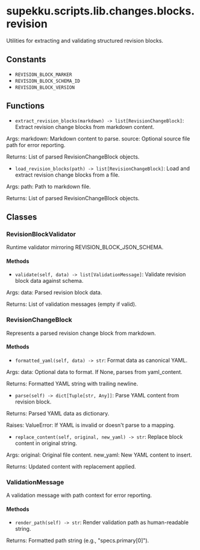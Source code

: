 # supekku.scripts.lib.changes.blocks.revision

Utilities for extracting and validating structured revision blocks.

## Constants

- `REVISION_BLOCK_MARKER`
- `REVISION_BLOCK_SCHEMA_ID`
- `REVISION_BLOCK_VERSION`

## Functions

- `extract_revision_blocks(markdown) -> list[RevisionChangeBlock]`: Extract revision change blocks from markdown content.

Args:
  markdown: Markdown content to parse.
  source: Optional source file path for error reporting.

Returns:
  List of parsed RevisionChangeBlock objects.
- `load_revision_blocks(path) -> list[RevisionChangeBlock]`: Load and extract revision change blocks from a file.

Args:
  path: Path to markdown file.

Returns:
  List of parsed RevisionChangeBlock objects.

## Classes

### RevisionBlockValidator

Runtime validator mirroring REVISION_BLOCK_JSON_SCHEMA.

#### Methods

- `validate(self, data) -> list[ValidationMessage]`: Validate revision block data against schema.

Args:
  data: Parsed revision block data.

Returns:
  List of validation messages (empty if valid).

### RevisionChangeBlock

Represents a parsed revision change block from markdown.

#### Methods

- `formatted_yaml(self, data) -> str`: Format data as canonical YAML.

Args:
  data: Optional data to format. If None, parses from yaml_content.

Returns:
  Formatted YAML string with trailing newline.
- `parse(self) -> dict[Tuple[str, Any]]`: Parse YAML content from revision block.

Returns:
  Parsed YAML data as dictionary.

Raises:
  ValueError: If YAML is invalid or doesn't parse to a mapping.
- `replace_content(self, original, new_yaml) -> str`: Replace block content in original string.

Args:
  original: Original file content.
  new_yaml: New YAML content to insert.

Returns:
  Updated content with replacement applied.

### ValidationMessage

A validation message with path context for error reporting.

#### Methods

- `render_path(self) -> str`: Render validation path as human-readable string.

Returns:
  Formatted path string (e.g., "specs.primary[0]").
